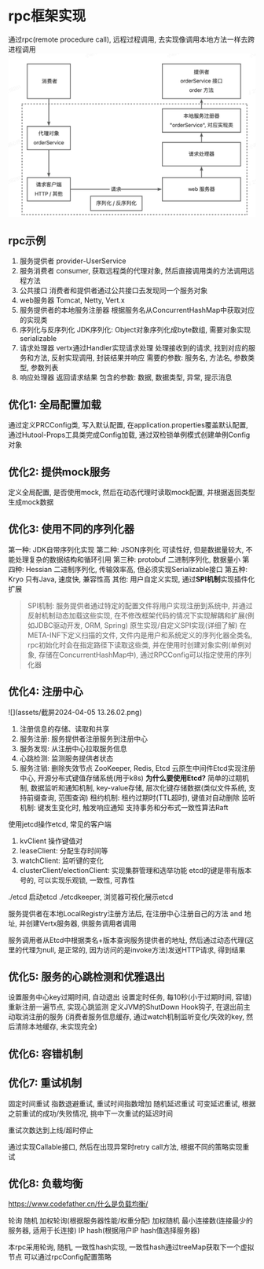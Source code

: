 # rpc框架实现
通过rpc(remote procedure call), 远程过程调用, 去实现像调用本地方法一样去跨进程调用
![rpc框架图](assets/截屏2024-04-04%2014.46.07.png)
## rpc示例
1. 服务提供者
    provider-UserService
2. 服务消费者
    consumer, 获取远程类的代理对象, 然后直接调用类的方法调用远程方法
3. 公共接口
    消费者和提供者通过公共接口去发现同一个服务对象
4. web服务器
    Tomcat, Netty, Vert.x
5. 服务提供者的本地服务注册器
    根据服务名从ConcurrentHashMap中获取对应的实现类
6. 序列化与反序列化
    JDK序列化: Object对象序列化成byte数组, 需要对象实现serializable
7. 请求处理器
    vertx通过Handler<HttpServerRequest>实现请求处理
    处理接收到的请求, 找到对应的服务和方法, 反射实现调用, 封装结果并响应
    需要的参数: 服务名, 方法名, 参数类型, 参数列表
8. 响应处理器
    返回请求结果
    包含的参数: 数据, 数据类型, 异常, 提示消息

## 优化1: 全局配置加载
通过定义PRCConfig类, 写入默认配置, 在application.properties覆盖默认配置, 通过Hutool-Props工具类完成Config加载, 通过双检锁单例模式创建单例Config对象

## 优化2: 提供mock服务
定义全局配置, 是否使用mock, 然后在动态代理时读取mock配置, 并根据返回类型生成mock数据 

## 优化3: 使用不同的序列化器
第一种: JDK自带序列化实现
第二种: JSON序列化 可读性好, 但是数据量较大, 不能处理复杂的数据结构和循环引用
第三种: protobuf 二进制序列化, 数据量小
第四种: Hessian 二进制序列化, 传输效率高, 但必须实现Serializable接口
第五种: Kryo 只有Java, 速度快, 兼容性高
其他: 用户自定义实现, 通过**SPI机制**实现插件化扩展
> SPI机制: 服务提供者通过特定的配置文件将用户实现注册到系统中, 并通过反射机制动态加载这些实现, 在不修改框架代码的情况下实现解耦和扩展(例如JDBC驱动开发, ORM, Spring)
原生实现/自定义SPI实现(详细了解)
在META-INF下定义扫描的文件, 文件内是用户和系统定义的序列化器全类名, rpc初始化时会在指定路径下读取这些类, 并在使用时创建对象实例(单例对象, 存储在ConcurrentHashMap中), 通过RPCConfig可以指定使用的序列化器

## 优化4: 注册中心
![](assets/截屏2024-04-05 13.26.02.png)
1. 注册信息的存储、读取和共享
2. 服务注册: 服务提供者注册服务到注册中心
3. 服务发现: 从注册中心拉取服务信息
4. 心跳检测: 监测服务提供者状态
5. 服务注销: 删除失效节点
ZooKeeper, Redis, Etcd
云原生中间件Etcd实现注册中心, 开源分布式键值存储系统(用于k8s)
**为什么要使用Etcd?**
简单的过期机制, 数据监听和通知机制, key-value存储, 层次化键存储数据(类似文件系统, 支持前缀查询, 范围查询)
租约机制: 租约过期时(TTL超时), 键值对自动删除
监听机制: 键发生变化时, 触发响应通知
支持事务和分布式一致性算法Raft


使用jetcd操作etcd, 常见的客户端
1. kvClient 操作键值对
2. leaseClient: 分配生存时间等
3. watchClient: 监听键的变化
4. clusterClient/electionClient: 实现集群管理和选举功能
etcd的键是带有版本号的, 可以实现乐观锁, 一致性, 可靠性

./etcd 启动etcd
./etcdkeeper, 浏览器可视化展示etcd


服务提供者在本地LocalRegistry注册方法后, 在注册中心注册自己的方法 and 地址, 并创建Vertx服务器, 供服务调用者调用

服务调用者从Etcd中根据类名+版本查询服务提供者的地址, 然后通过动态代理(这里的代理为null, 是正常的, 因为访问的是invoke方法)发送HTTP请求, 得到结果

## 优化5: 服务的心跳检测和优雅退出
设置服务中心key过期时间, 自动退出
设置定时任务, 每10秒(小于过期时间, 容错)重新注册一遍节点, 实现心跳监测
定义JVM的ShutDown Hook钩子, 在退出前主动取消注册的服务
(消费者服务信息缓存, 通过watch机制监听变化/失效的key, 然后清除本地缓存, 未实现完全)


## 优化6: 容错机制

## 优化7: 重试机制
固定时间重试
指数退避重试, 重试时间指数增加
随机延迟重试
可变延迟重试, 根据之前重试的成功/失败情况, 挑中下一次重试的延迟时间

重试次数达到上线/超时停止

通过实现Callable接口, 然后在出现异常时retry call方法, 根据不同的策略实现重试
## 优化8: 负载均衡
https://www.codefather.cn/什么是负载均衡/

轮询
随机
加权轮询(根据服务器性能/权重分配)
加权随机
最小连接数(连接最少的服务器, 适用于长连接)
IP hash(根据用户IP hash值选择服务器)

本rpc采用轮询, 随机, 一致性hash实现, 一致性hash通过treeMap获取下一个虚拟节点
可以通过rpcConfig配置策略
